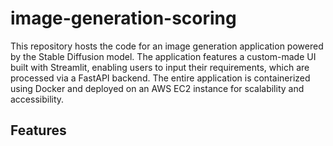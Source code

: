 # image-generation-scoring
This repository hosts the code for an image generation application powered by the Stable Diffusion model. The application features a custom-made UI built with Streamlit, enabling users to input their requirements, which are processed via a FastAPI backend. The entire application is containerized using Docker and deployed on an AWS EC2 instance for scalability and accessibility.
## Features
